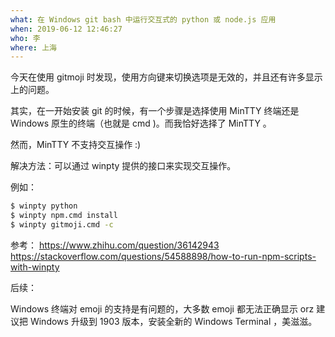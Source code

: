 ```yaml
---
what: 在 Windows git bash 中运行交互式的 python 或 node.js 应用
when: 2019-06-12 12:46:27
who: 李
where: 上海
---
```


今天在使用 gitmoji 时发现，使用方向键来切换选项是无效的，并且还有许多显示上的问题。

<!-- more -->

其实，在一开始安装 git 的时候，有一个步骤是选择使用 MinTTY 终端还是 Windows 原生的终端（也就是 cmd )。而我恰好选择了 MinTTY 。

然而，MinTTY 不支持交互操作 :)

解决方法：可以通过 winpty 提供的接口来实现交互操作。

例如：

```bash
$ winpty python
$ winpty npm.cmd install
$ winpty gitmoji.cmd -c
```

参考：
https://www.zhihu.com/question/36142943
https://stackoverflow.com/questions/54588898/how-to-run-npm-scripts-with-winpty

后续：

Windows 终端对 emoji 的支持是有问题的，大多数 emoji 都无法正确显示 orz
建议把 Windows 升级到 1903 版本，安装全新的 Windows Terminal ，美滋滋。